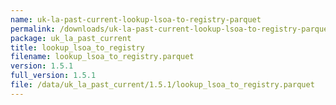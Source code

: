 ```yaml
---
name: uk-la-past-current-lookup-lsoa-to-registry-parquet
permalink: /downloads/uk-la-past-current-lookup-lsoa-to-registry-parquet/1_5_1
package: uk_la_past_current
title: lookup_lsoa_to_registry
filename: lookup_lsoa_to_registry.parquet
version: 1.5.1
full_version: 1.5.1
file: /data/uk_la_past_current/1.5.1/lookup_lsoa_to_registry.parquet
---
```

